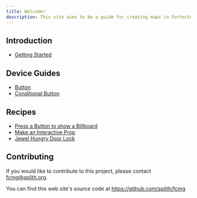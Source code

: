 ```yaml
---
title: Welcome!
description: This site aims to be a guide for creating maps in Fortnite Creative Mode. It will focus on understanding all the Devices in the game and how to build game mechanics with them.
---
```


## Introduction

- [Getting Started](/getting-started)

## Device Guides

- [Button](/devices/button)
- [Conditional Button](/devices/conditional-button)

## Recipes

- [Press a Button to show a Billboard](/recipes/button-billboard)
- [Make an Interactive Prop](/recipes/interactive-prop)
- [Jewel Hungry Door Lock](/recipes/jewel-hungry-door-lock)

## Contributing

If you would like to contribute to this project, please contact <fcmg@spilth.org>.

You can find this web site's source code at <https://github.com/spilth/fcmg>
